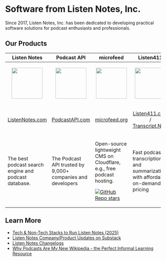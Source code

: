 # Software from Listen Notes, Inc.

Since 2017, Listen Notes, Inc. has been dedicated to developing practical software solutions for podcast enthusiasts and professionals.

## Our Products
| Listen Notes                                                                                                                                                               | Podcast API                                                                                                                                                                                                         | microfeed                                                                                                                                                                                                           | Listen411                                                                                                                                                                                                          |
|----------------------------------------------------------------------------------------------------------------------------------------------------------------------------|---------------------------------------------------------------------------------------------------------------------------------------------------------------------------------------------------------------------|---------------------------------------------------------------------------------------------------------------------------------------------------------------------------------------------------------------------|--------------------------------------------------------------------------------------------------------------------------------------------------------------------------------------------------------------------|
| <p align="center"><img src="https://changelog-cdn.listennotes.com/changelog-listennotes-com/production/media/image-0d8655dd224a47855d647f60baa1df4a.png" height="100"></p> | <p align="center"><a href="https://www.podcastapi.com"><img src="https://changelog-cdn.listennotes.com/changelog-listennotes-com/production/media/image-cec2c23834ce3e7f9333bc4fcb8771d2.png" height="100"></a></p> | <p align="center"><a href="https://www.microfeed.org/"><img src="https://changelog-cdn.listennotes.com/changelog-listennotes-com/production/media/image-cb3ebc5fd4866702b1f5110013b96547.png" height="100"></a></p> | <p align="center"><a href="https://www.listen411.com"><img src="https://changelog-cdn.listennotes.com/changelog-listennotes-com/production/media/image-cf8b89be4d45fa3d7dc92f6d79919d91.png" height="100"></a></p> |
| <p align="center">[ListenNotes.com](https://www.listennotes.com/)</p>                                                                                                      | <p align="center">[PodcastAPI.com](https://www.podcastapi.com)</p>                                                                                                                                                  | <p align="center">[microfeed.org](https://www.microfeed.org/)</p>                                                                                                                                                   | <p align="center">[Listen411.com](https://www.listen411.com) / [Transcript.New](https://transcript.new)</p>                                                                                                        |
| The best podcast search engine and podcast database.                                                                                                                               | The Podcast API trusted by 9,000+ companies and developers                                                                                                                                                          | <p>Open-source lightweight CMS on Cloudflare, e.g., free podcast hosting.</p> <p>[![GitHub Repo stars](https://img.shields.io/github/stars/microfeed/microfeed?style=social)](https://github.com/microfeed/microfeed)   </p>                                                                                                                                           | Fast podcast transcription and summarization with affordable on-demand pricing                                                                                                                                     |

## Learn More
* [Tech & Non-Tech Stacks to Run Listen Notes (2025)](https://www.listennotes.com/blog/tech-non-tech-stacks-to-run-listen-notes-2025-113/)
* [Listen Notes Company/Product Updates on Substack](https://www.listennotes.fm/)
* [Listen Notes Changelogs](https://changelog.listennotes.com/)
* [Why Podcasts Are My New Wikipedia - the Perfect Informal Learning Resource](https://www.listennotes.com/blog/why-podcasts-are-my-new-wikipedia-the-perfect-41/)
